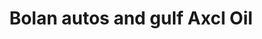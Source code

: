 ---
title: "Bolan autos and gulf Axcl Oil"
url: /karachi/bolan-autos-and-gulf-axcl-oil/
shop: car repair
---